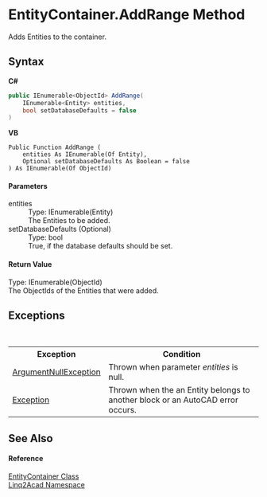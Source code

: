 # EntityContainer.AddRange Method 
 

Adds Entities to the container.

## Syntax

**C#**<br />
``` C#
public IEnumerable<ObjectId> AddRange(
	IEnumerable<Entity> entities,
	bool setDatabaseDefaults = false
)
```

**VB**<br />
``` VB
Public Function AddRange ( 
	entities As IEnumerable(Of Entity),
	Optional setDatabaseDefaults As Boolean = false
) As IEnumerable(Of ObjectId)
```


#### Parameters
<dl><dt>entities</dt><dd>Type: IEnumerable(Entity)<br />The Entities to be added.</dd><dt>setDatabaseDefaults (Optional)</dt><dd>Type: bool<br />True, if the database defaults should be set.</dd></dl>

#### Return Value
Type: IEnumerable(ObjectId)<br />The ObjectIds of the Entities that were added.

## Exceptions
&nbsp;<table><tr><th>Exception</th><th>Condition</th></tr><tr><td><a href="https://docs.microsoft.com/dotnet/api/system.argumentnullexception" target="_blank" rel="noopener noreferrer">ArgumentNullException</a></td><td>Thrown when parameter <i>entities</i> is null.</td></tr><tr><td><a href="https://docs.microsoft.com/dotnet/api/system.exception" target="_blank" rel="noopener noreferrer">Exception</a></td><td>Thrown when the an Entity belongs to another block or an AutoCAD error occurs.</td></tr></table>

## See Also


#### Reference
<a href="T_Linq2Acad_EntityContainer.md">EntityContainer Class</a><br /><a href="N_Linq2Acad.md">Linq2Acad Namespace</a><br />
